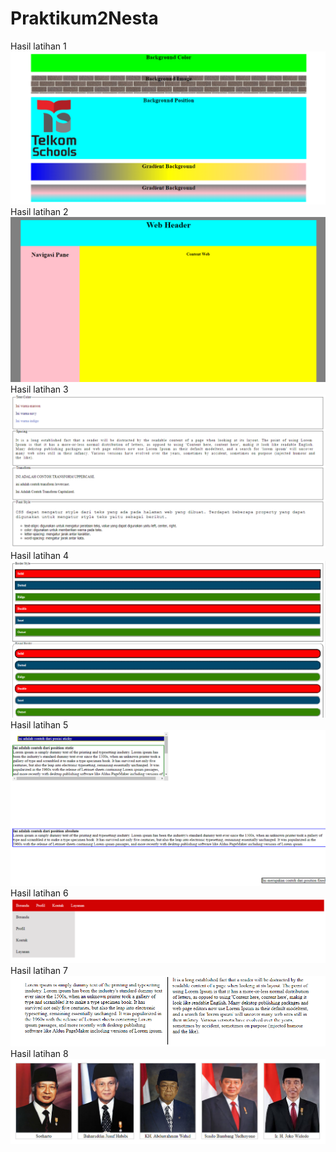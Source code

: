 # Praktikum2Nesta
Hasil latihan 1
![alt text](https://github.com/Nesta2002/Praktikum2Nesta/blob/master/hl1.PNG)
Hasil latihan 2
![alt text](https://github.com/Nesta2002/Praktikum2Nesta/blob/master/hl2.PNG)
Hasil latihan 3
![alt text](https://github.com/Nesta2002/Praktikum2Nesta/blob/master/hl3.PNG)
Hasil latihan 4
![alt text](https://github.com/Nesta2002/Praktikum2Nesta/blob/master/hl4.PNG)
Hasil latihan 5
![alt text](https://github.com/Nesta2002/Praktikum2Nesta/blob/master/hl5.PNG)
Hasil latihan 6
![alt text](https://github.com/Nesta2002/Praktikum2Nesta/blob/master/hl6.PNG)
Hasil latihan 7
![alt text](https://github.com/Nesta2002/Praktikum2Nesta/blob/master/hl7.PNG)
Hasil latihan 8
![alt text](https://github.com/Nesta2002/Praktikum2Nesta/blob/master/hl8.PNG)
